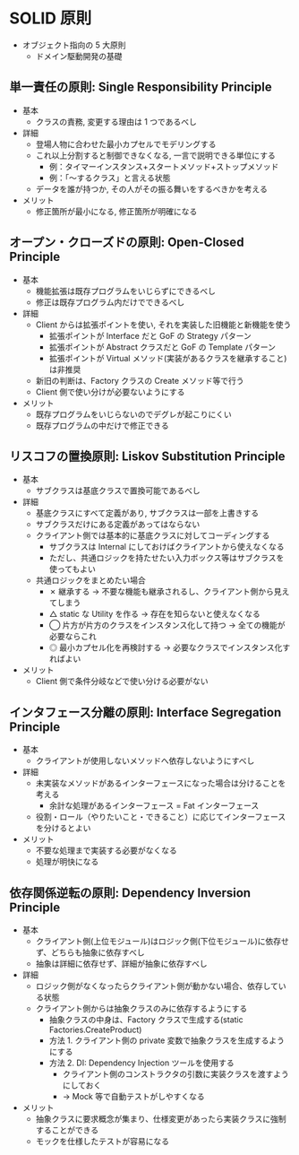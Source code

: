 # SOLID 原則

- オブジェクト指向の 5 大原則
  - ドメイン駆動開発の基礎

## 単一責任の原則: Single Responsibility Principle

- 基本
  - クラスの責務, 変更する理由は 1 つであるべし
- 詳細
  - 登場人物に合わせた最小カプセルでモデリングする
  - これ以上分割すると制御できなくなる, 一言で説明できる単位にする
    - 例：タイマーインスタンス+スタートメソッド+ストップメソッド
    - 例：「〜するクラス」と言える状態
  - データを誰が持つか, その人がその振る舞いをするべきかを考える
- メリット
  - 修正箇所が最小になる, 修正箇所が明確になる

## オープン・クローズドの原則: Open-Closed Principle

- 基本
  - 機能拡張は既存プログラムをいじらずにできるべし
  - 修正は既存プログラム内だけでできるべし
- 詳細
  - Client からは拡張ポイントを使い, それを実装した旧機能と新機能を使う
    - 拡張ポイントが Interface だと GoF の Strategy パターン
    - 拡張ポイントが Abstract クラスだと GoF の Template パターン
    - 拡張ポイントが Virtual メソッド(実装があるクラスを継承すること)は非推奨
  - 新旧の判断は、Factory クラスの Create メソッド等で行う
  - Client 側で使い分けが必要ないようにする
- メリット
  - 既存プログラムをいじらないのでデグレが起こりにくい
  - 既存プログラムの中だけで修正できる

## リスコフの置換原則: Liskov Substitution Principle

- 基本
  - サブクラスは基底クラスで置換可能であるべし
- 詳細
  - 基底クラスにすべて定義があり, サブクラスは一部を上書きする
  - サブクラスだけにある定義があってはならない
  - クライアント側では基本的に基底クラスに対してコーディングする
    - サブクラスは Internal にしておけばクライアントから使えなくなる
    - ただし、共通ロジックを持たせたい入力ボックス等はサブクラスを使ってもよい
  - 共通ロジックをまとめたい場合
    - ✗ 継承する → 不要な機能も継承されるし、クライアント側から見えてしまう
    - △ static な Utility を作る → 存在を知らないと使えなくなる
    - ◯ 片方が片方のクラスをインスタンス化して持つ → 全ての機能が必要ならこれ
    - ◎ 最小カプセル化を再検討する → 必要なクラスでインスタンス化すればよい
- メリット
  - Client 側で条件分岐などで使い分ける必要がない

## インタフェース分離の原則: Interface Segregation Principle

- 基本
  - クライアントが使用しないメソッドへ依存しないようにすべし
- 詳細
  - 未実装なメソッドがあるインターフェースになった場合は分けることを考える
    - 余計な処理があるインターフェース = Fat インターフェース
  - 役割・ロール（やりたいこと・できること）に応じてインターフェースを分けるとよい
- メリット
  - 不要な処理まで実装する必要がなくなる
  - 処理が明快になる

## 依存関係逆転の原則: Dependency Inversion Principle

- 基本
  - クライアント側(上位モジュール)はロジック側(下位モジュール)に依存せず、どちらも抽象に依存すべし
  - 抽象は詳細に依存せず、詳細が抽象に依存すべし
- 詳細
  - ロジック側がなくなったらクライアント側が動かない場合、依存している状態
  - クライアント側からは抽象クラスのみに依存するようにする
    - 抽象クラスの中身は、Factory クラスで生成する(static Factories.CreateProduct)
    - 方法 1. クライアント側の private 変数で抽象クラスを生成するようにする
    - 方法 2. DI: Dependency Injection ツールを使用する
      - クライアント側のコンストラクタの引数に実装クラスを渡すようにしておく
      - → Mock 等で自動テストがしやすくなる
- メリット
  - 抽象クラスに要求概念が集まり、仕様変更があったら実装クラスに強制することができる
  - モックを仕様したテストが容易になる
